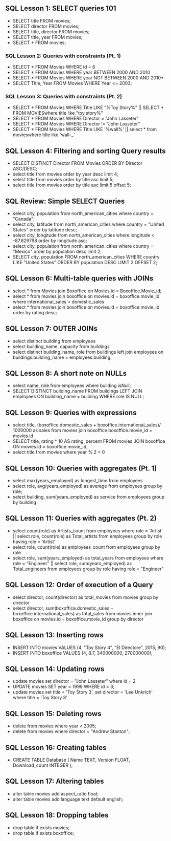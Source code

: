 ## SQL Lesson 1: SELECT queries 101

+ SELECT title FROM movies;
+ SELECT director FROM movies;
+ SELECT title, director FROM movies;
+ SELECT title, year FROM movies;
+ SELECT * FROM movies;


### SQL Lesson 2: Queries with constraints (Pt. 1)

+ SELECT *
  FROM Movies
  WHERE id = 6
+ SELECT * 
  FROM Movies
  WHERE year BETWEEN 2000 AND 2010
+ SELECT *
  FROM Movies
  WHERE year NOT BETWEEN 2000 AND 2010+
+ SELECT Title, Year FROM Movies
   WHERE Year <= 2003;


### SQL Lesson 3: Queries with constraints (Pt. 2)

+ SELECT * FROM Movies
  WHERE Title LIKE "%Toy Story%"  || SELECT * FROM MOVIESwhere title like "toy story%"
+ SELECT * FROM Movies
  WHERE Director = "John Lasseter"
+ SELECT * FROM Movies
  WHERE Director != "John Lasseter"
+ SELECT * FROM Movies
  WHERE Title LIKE '%wall%' || select * from movieswhere title like 'wall-_'


## SQL Lesson 4: Filtering and sorting Query results

+ SELECT DISTINCT Director FROM Movies
  ORDER BY Director ASC/DESC;
+ select title from movies
  order by year desc
  limit 4;
+ select title from movies
  order by title asc
  limit 5;
+ select title from movies
  order by title asc
  limit 5 offset 5;

## SQL Review: Simple SELECT Queries

+ select city, population from north_american_cities
  where country = "Canada";
+ select city, latitude from north_american_cities
  where country = "United States"
  order by latitude desc;
+ select city, longitude from north_american_cities
  where longitude < -87.629798
  order by longitude asc;
+ select city, population from north_american_cities
  where country = "Mexico"
  order by population desc
  limit 2;
+ SELECT city, population FROM north_american_cities
  WHERE country LIKE "United States"
  ORDER BY population DESC
  LIMIT 2 OFFSET 2;


## SQL Lesson 6: Multi-table queries with JOINs


+ select * from Movies
  join Boxoffice
  on Movies.id = Boxoffice.Movie_id;
+ select * from movies
  join boxoffice
  on movies.id = boxoffice.movie_id
  where international_sales > domestic_sales
+ select * from movies
  join boxoffice
  on movies.id = boxoffice.movie_id
  order by rating desc;


## SQL Lesson 7: OUTER JOINs


+ select distinct building from employees
+ select building_name, capacity from buildings
+ select distinct building_name, role
  from buildings
  left join employees
  on buildings.building_name = employees.building;


## SQL Lesson 8: A short note on NULLs

+ select name, role
  from employees
  where building isNull;
+ SELECT DISTINCT building_name
  FROM buildings 
  LEFT JOIN employees
    ON building_name = building
  WHERE role IS NULL;


## SQL Lesson 9: Queries with expressions


+ select title, (boxoffice.domestic_sales + boxoffice.international_sales)/ 1000000 as sales
 from movies
 join boxoffice
  boxoffice.movie_id = movies.id
+ SELECT title, rating * 10 AS rating_percent
  FROM movies
  JOIN boxoffice
    ON movies.id = boxoffice.movie_id;
+ select title 
  from movies
  where year % 2 = 0


##  SQL Lesson 10: Queries with aggregates (Pt. 1)


+  select max(years_employed) as longest_time
   from employees
+ select role, avg(years_employed) as average
  from employees
  group by role;
+ select building, sum(years_employed) as service
  from employees
  group by building


## SQL Lesson 11: Queries with aggregates (Pt. 2)


+ select count(role) as Artists_count
  from employees
  where role = 'Artist' ||
  select role, count(role) as Total_artists
  from employees
  group by role
  having role = 'Artist'
+ select role, count(role) as employees_count
  from employees
  group by role
+ select role, sum(years_employed) as total_years
  from employees
  where role = "Engineer" ||
  select role, sum(years_employed) as Total_engineers
   from employees
   group by role
   having  role = "Engineer"

## SQL Lesson 12: Order of execution of a Query


+ select director, count(director) as total_movies
  from movies
  group by director
+ select director, sum(boxoffice.domestic_sales + boxoffice.international_sales) as total_sales
 from movies
inner join boxoffice
 on movies.id = boxoffice.movie_id
group by director


## SQL Lesson 13: Inserting rows


+ INSERT INTO movies VALUES (4, "Toy Story 4", "El Directore", 2015, 90);
+ INSERT INTO boxoffice VALUES (4, 8.7, 340000000, 270000000);


## SQL Lesson 14: Updating rows


+   update movies
    set director = "John Lasseter"
    where id = 2
+   UPDATE movies
    SET year = 1999
    WHERE id = 3;
+   update movies
    set title = 'Toy Story 3',
    set director = 'Lee Unkrich'
    where title = 'Toy Story 8'

## SQL Lesson 15: Deleting rows



+ delete from movies
  where year < 2005;
+ delete from movies
  where director = "Andrew Stanton";


##  SQL Lesson 16: Creating tables


+ CREATE TABLE Database (
    Name TEXT,
    Version FLOAT,
    Download_count INTEGER
);


## SQL Lesson 17: Altering tables


+ alter table movies
  add aspect_ratio float;
+ alter table movies
  add language text default english;


## SQL Lesson 18: Dropping tables


+ drop table if exists movies;
+ drop table if exists boxoffice;

